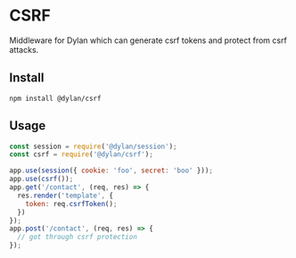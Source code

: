 # CSRF

Middleware for Dylan which can generate csrf tokens and protect from csrf attacks.

## Install

`npm install @dylan/csrf`

## Usage

``` js
const session = require('@dylan/session');
const csrf = require('@dylan/csrf');

app.use(session({ cookie: 'foo', secret: 'boo' }));
app.use(csrf());
app.get('/contact', (req, res) => {
  res.render('template', {
    token: req.csrfToken();
  })
});
app.post('/contact', (req, res) => {
  // got through csrf protection
});
```

